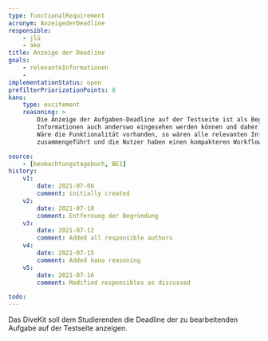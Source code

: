 ```yaml
---
type: functionalRequirement
acronym: AnzeigederDeadline
responsible: 
    - jlü
    - ako
title: Anzeige der Deadline
goals: 
    - relevanteInformationen
    -
implementationStatus: open
prefilterPriorizationPoints: 8
kano:
    type: excitement
    reasoning: >
        Die Anzeige der Aufgaben-Deadline auf der Testseite ist als Begeisterungsmerkmal einzuordnen, da diese 
        Informationen auch anderswo eingesehen werden können und daher den Nutzern während des Gebrauchs nicht fehlt.
        Wäre die Funktionalität vorhanden, so wären alle relevanten Informationen zu den Aufgaben an einem Ort 
        zusammengeführt und die Nutzer haben einen kompakteren Workflow zur Aufgabenbearbeitung.

source:
    - [beobachtungstagebuch, BE1]
history:
    v1:
        date: 2021-07-08
        comment: initially created
    v2:
        date: 2021-07-10
        comment: Entfernung der Begründung
    v3:
        date: 2021-07-12
        comment: Added all responsible authors
    v4:
        date: 2021-07-15
        comment: Added kano reasoning
    v5:
        date: 2021-07-16
        comment: Modified responsibles as discussed

todo: 
---
```


Das DiveKit soll dem Studierenden die Deadline der zu bearbeitenden Aufgabe auf der Testseite anzeigen.
